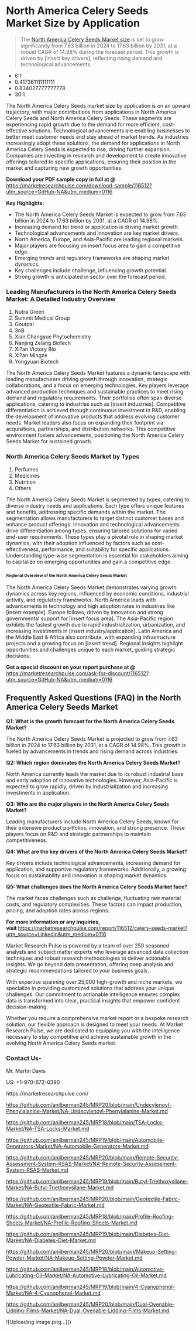 <h1>North America Celery Seeds Market&nbsp;Size by Application</h1><blockquote><p>The <a href="https://marketresearchpulse.com/download-sample/116512?utm_source=GitHub-NA&amp;utm_medium=0116">North America Celery Seeds Market size</a> is set to grow significantly from 7.63 billion in 2024 to 17.63 billion by 2031, at a robust CAGR of 14.98% during the forecast period. This growth is driven by [insert key drivers], reflecting rising demand and technological advancements.</p></blockquote><ul><li>6:1 <li> 0.417361111111111 <li> 0.834027777777778 <li> 30:1</li></ul><p>The North America Celery Seeds market size by application is on an upward trajectory, with major contributions from applications in North America Celery Seeds and North America Celery Seeds. These segments are experiencing rapid growth due to the demand for more efficient, cost-effective solutions. Technological advancements are enabling businesses to better meet customer needs and stay ahead of market trends. As industries increasingly adopt these solutions, the demand for applications in North America Celery Seeds is expected to rise, driving further expansion. Companies are investing in research and development to create innovative offerings tailored to specific applications, ensuring their position in the market and capturing new growth opportunities.</p><p><strong>Download your PDF sample copy in full at @ </strong><a href="https://marketresearchpulse.com/download-sample/116512?utm_source=GitHub-NA&amp;utm_medium=0116">https://marketresearchpulse.com/download-sample/116512?utm_source=GitHub-NA&amp;utm_medium=0116</a></p><p><strong>Key Highlights: </strong></p><ul><li>The North America Celery Seeds Market is expected to grow from 7.63 billion in 2024 to 17.63 billion by 2031, at a CAGR of 14.98%.</li><li>Increasing demand for trend or application is driving market growth.</li><li>Technological advancements and innovation are key market drivers.</li><li>North America, Europe, and Asia-Pacific are leading regional markets.</li><li>Major players are focusing on insert focus area to gain a competitive edge.</li><li>Emerging trends and regulatory frameworks are shaping market dynamics.</li><li>Key challenges include challenge, influencing growth potential.</li><li>Strong growth is anticipated in sector over the forecast period.</li></ul><h3>Leading Manufacturers in the North America Celery Seeds Market: A Detailed Industry Overview</h3><ol><li>Nutra Green</li><li>Summit Medical Group</li><li>Goutpal</li><li>3nB</li><li>Xian Changyue Phytochemistry</li><li>Nanjing Zelang Biotech</li><li>Xi?an Victory Bio</li><li>Xi?an Mingze</li><li>Yongyuan Biotech</li></ol><div class="flex max-w-full flex-col flex-grow"><div class="min-h-8 text-message flex w-full flex-col items-end gap-2 whitespace-normal break-words [.text-message+&amp;]:mt-5" dir="auto" data-message-author-role="assistant" data-message-id="fd8432e4-4910-450d-b182-61b7bfb0a01f" data-message-model-slug="gpt-4o"><div class="flex w-full flex-col gap-1 empty:hidden first:pt-[3px]"><div class="markdown prose w-full break-words dark:prose-invert light"><p>The North America Celery Seeds Market features a dynamic landscape with leading manufacturers driving growth through innovation, strategic collaborations, and a focus on emerging technologies. Key players leverage advanced production techniques and sustainable practices to meet rising demand and regulatory requirements. Their portfolios often span diverse applications, catering to industries such as [insert industries]. Competitive differentiation is achieved through continuous investment in R&amp;D, enabling the development of innovative products that address evolving customer needs. Market leaders also focus on expanding their footprint via acquisitions, partnerships, and distribution networks. This competitive environment fosters advancements, positioning the North America Celery Seeds Market for sustained growth.</p></div></div></div></div><h3>North America Celery Seeds Market by Types</h3><ol><li>Perfumes <li> Medicines <li> Nutrition <li> Others</li></ol><div class="flex max-w-full flex-col flex-grow"><div class="min-h-8 text-message flex w-full flex-col items-end gap-2 whitespace-normal break-words [.text-message+&amp;]:mt-5" dir="auto" data-message-author-role="assistant" data-message-id="084470be-0bb7-4664-bddf-5156b4f41249" data-message-model-slug="gpt-4o-mini"><div class="flex w-full flex-col gap-1 empty:hidden first:pt-[3px]"><div class="markdown prose w-full break-words dark:prose-invert light"><p>The North America Celery Seeds Market is segmented by types, catering to diverse industry needs and applications. Each type offers unique features and benefits, addressing specific demands within the market. The segmentation allows manufacturers to target distinct customer bases and enhance product offerings. Innovation and technological advancements drive differentiation among types, ensuring tailored solutions for varied end-user requirements. These types play a pivotal role in shaping market dynamics, with their adoption influenced by factors such as cost-effectiveness, performance, and suitability for specific applications. Understanding type-wise segmentation is essential for stakeholders aiming to capitalize on emerging opportunities and gain a competitive edge.</p></div></div></div></div><h3><span style="font-size: 11px;">Regional Overview of the North America Celery Seeds Market</span></h3><div class="flex max-w-full flex-col flex-grow"><div class="min-h-8 text-message flex w-full flex-col items-end gap-2 whitespace-normal break-words [.text-message+&amp;]:mt-5" dir="auto" data-message-author-role="assistant" data-message-id="e9038762-ce64-4e30-91c9-9bd413514231" data-message-model-slug="gpt-4o-mini"><div class="flex w-full flex-col gap-1 empty:hidden first:pt-[3px]"><div class="markdown prose w-full break-words dark:prose-invert light"><p>The North America Celery Seeds Market demonstrates varying growth dynamics across key regions, influenced by economic conditions, industrial activity, and regulatory frameworks. North America leads with advancements in technology and high adoption rates in industries like [insert example]. Europe follows, driven by innovation and strong governmental support for [insert focus area]. The Asia-Pacific region exhibits the fastest growth due to rapid industrialization, urbanization, and increasing investments in [insert industry/application]. Latin America and the Middle East &amp; Africa also contribute, with expanding infrastructure projects and a growing focus on [insert trend]. Regional insights highlight opportunities and challenges unique to each market, guiding strategic decisions.</p></div></div></div></div><p><strong>Get a special discount on your report purchase at @ </strong><a href="https://marketresearchpulse.com/ask-for-discount/116512?utm_source=GitHub-NA&amp;utm_medium=0116">https://marketresearchpulse.com/ask-for-discount/116512?utm_source=GitHub-NA&amp;utm_medium=0116</a></p><h2>Frequently Asked Questions (FAQ) in the North America Celery Seeds Market</h2><p><strong>Q1: What is the growth forecast for the North America Celery Seeds Market?</strong></p><p>The North America Celery Seeds Market is projected to grow from 7.63 billion in 2024 to 17.63 billion by 2031, at a CAGR of 14.98%. This growth is fueled by advancements in trends and rising demand across industries.</p><p><strong>Q2: Which region dominates the North America Celery Seeds Market?</strong></p><p>North America currently leads the market due to its robust industrial base and early adoption of innovative technologies. However, Asia-Pacific is expected to grow rapidly, driven by industrialization and increasing investments in application.</p><p><strong>Q3: Who are the major players in the North America Celery Seeds Market?</strong></p><p>Leading manufacturers include North America Celery Seeds, known for their extensive product portfolios, innovation, and strong presence. These players focus on R&amp;D and strategic partnerships to maintain competitiveness.</p><p><strong>Q4: What are the key drivers of the North America Celery Seeds Market?</strong></p><p>Key drivers include technological advancements, increasing demand for application, and supportive regulatory frameworks. Additionally, a growing focus on sustainability and innovation is shaping market dynamics.</p><p><strong>Q5: What challenges does the North America Celery Seeds Market face?</strong></p><p>The market faces challenges such as challenge, fluctuating raw material costs, and regulatory complexities. These factors can impact production, pricing, and adoption rates across regions.</p><p><strong>For more information or any inquiries, visit&nbsp;</strong><a href="https://marketresearchpulse.com/report/116512/celery-seeds-market?utm_source=Linkedin&utm_medium=0116">https://marketresearchpulse.com/report/116512/celery-seeds-market?utm_source=Linkedin&utm_medium=0116</a></p><p>Market Research Pulse is powered by a team of over 250 seasoned analysts and subject matter experts who leverage advanced data collection techniques and robust research methodologies to deliver actionable insights. We go beyond data presentation, offering deep analysis and strategic recommendations tailored to your business goals.</p><p>With expertise spanning over 25,000 high-growth and niche markets, we specialize in providing customized solutions that address your unique challenges. Our commitment to actionable intelligence ensures complex data is transformed into clear, practical insights that empower confident decision-making.</p><p>Whether you require a comprehensive market report or a bespoke research solution, our flexible approach is designed to meet your needs. At Market Research Pulse, we are dedicated to equipping you with the intelligence necessary to stay competitive and achieve sustainable growth in the evolving North America Celery Seeds market.</p><h3><strong>Contact Us-</strong></h3><p>Mr. Martin Davis</p><p>US: +1-970-672-0390</p><p>https://marketresearchpulse.com/</p><p><a href="https://github.com/anilberman245/MRP20/blob/main/Undecylenoyl-Phenylalanine-Market/NA-Undecylenoyl-Phenylalanine-Market.md">https://github.com/anilberman245/MRP20/blob/main/Undecylenoyl-Phenylalanine-Market/NA-Undecylenoyl-Phenylalanine-Market.md</a></p><p><a href="https://github.com/anilberman245/MRP18/blob/main/TSA-Locks-Market/NA-TSA-Locks-Market.md">https://github.com/anilberman245/MRP18/blob/main/TSA-Locks-Market/NA-TSA-Locks-Market.md</a></p><p><a href="https://github.com/anilberman245/MRP19/blob/main/Automobile-Generators-Market/NA-Automobile-Generators-Market.md">https://github.com/anilberman245/MRP19/blob/main/Automobile-Generators-Market/NA-Automobile-Generators-Market.md</a></p><p><a href="https://github.com/anilberman245/MRP20/blob/main/Remote-Security-Assessment-System-RSAS-Market/NA-Remote-Security-Assessment-System-RSAS-Market.md">https://github.com/anilberman245/MRP20/blob/main/Remote-Security-Assessment-System-RSAS-Market/NA-Remote-Security-Assessment-System-RSAS-Market.md</a></p><p><a href="https://github.com/anilberman245/MRP19/blob/main/Butyl-Triethoxysilane-Market/NA-Butyl-Triethoxysilane-Market.md">https://github.com/anilberman245/MRP19/blob/main/Butyl-Triethoxysilane-Market/NA-Butyl-Triethoxysilane-Market.md</a></p><p><a href="https://github.com/anilberman245/MRP20/blob/main/Geotextile-Fabric-Market/NA-Geotextile-Fabric-Market.md">https://github.com/anilberman245/MRP20/blob/main/Geotextile-Fabric-Market/NA-Geotextile-Fabric-Market.md</a></p><p><a href="https://github.com/anilberman245/MRP18/blob/main/Profile-Roofing-Sheets-Market/NA-Profile-Roofing-Sheets-Market.md">https://github.com/anilberman245/MRP18/blob/main/Profile-Roofing-Sheets-Market/NA-Profile-Roofing-Sheets-Market.md</a></p><p><a href="https://github.com/anilberman245/MRP19/blob/main/Diabetes-Diet-Market/NA-Diabetes-Diet-Market.md">https://github.com/anilberman245/MRP19/blob/main/Diabetes-Diet-Market/NA-Diabetes-Diet-Market.md</a></p><p><a href="https://github.com/anilberman245/MRP20/blob/main/Makeup-Setting-Powder-Market/NA-Makeup-Setting-Powder-Market.md">https://github.com/anilberman245/MRP20/blob/main/Makeup-Setting-Powder-Market/NA-Makeup-Setting-Powder-Market.md</a></p><p><a href="https://github.com/anilberman245/MRP18/blob/main/Automotive-Lubricating-Oil-Market/NA-Automotive-Lubricating-Oil-Market.md">https://github.com/anilberman245/MRP18/blob/main/Automotive-Lubricating-Oil-Market/NA-Automotive-Lubricating-Oil-Market.md</a></p><p><a href="https://github.com/anilberman245/MRP19/blob/main/4-Cyanophenol-Market/NA-4-Cyanophenol-Market.md">https://github.com/anilberman245/MRP19/blob/main/4-Cyanophenol-Market/NA-4-Cyanophenol-Market.md</a></p><p><a href="https://github.com/anilberman245/MRP20/blob/main/Dual-Ovenable-Lidding-Films-Market/NA-Dual-Ovenable-Lidding-Films-Market.md">https://github.com/anilberman245/MRP20/blob/main/Dual-Ovenable-Lidding-Films-Market/NA-Dual-Ovenable-Lidding-Films-Market.md</a></p>
![Uploading image.png…]()
